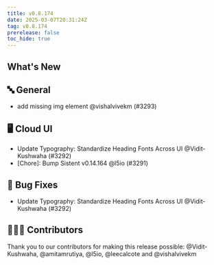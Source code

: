 ```yaml
---
title: v0.8.174
date: 2025-03-07T20:31:24Z
tag: v0.8.174
prerelease: false
toc_hide: true
---
```


## What's New
## 🔤 General
- add missing img element @vishalvivekm (#3293)

## 🖥 Cloud UI

- Update Typography: Standardize Heading Fonts Across UI @Vidit-Kushwaha (#3292)
- [Chore]: Bump Sistent v0.14.164 @l5io (#3291)

## 🐛 Bug Fixes

- Update Typography: Standardize Heading Fonts Across UI @Vidit-Kushwaha (#3292)

## 👨🏽‍💻 Contributors

Thank you to our contributors for making this release possible:
@Vidit-Kushwaha, @amitamrutiya, @l5io, @leecalcote and @vishalvivekm

